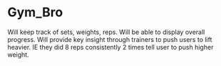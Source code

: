 # Gym_Bro
Will keep track of sets, weights, reps. Will be able to display overall progress. Will provide key insight through trainers to push users to lift heavier. IE they did 8 reps consistently 2 times tell user to push higher weight.
